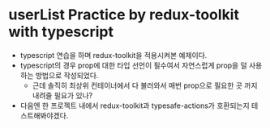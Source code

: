 # userList Practice by redux-toolkit with typescript
- typescript 연습을 하며 redux-toolkit을 적용시켜본 예제이다.
- typescript의 경우 prop에 대한 타입 선언이 필수여서 자연스럽게 prop을 덜 사용하는 방법으로 작성되었다.
  - 근데 솔직히 최상위 컨테이너에서 다 불러와서 매번 prop으로 필요한 곳 까지 내려줄 필요가 있나?
- 다음엔 한 프로젝트 내에서 redux-toolkit과 typesafe-actions가 호환되는지 테스트해봐야겠다.
